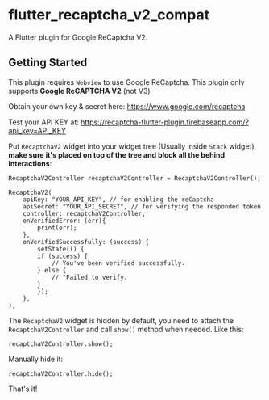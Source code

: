 # flutter_recaptcha_v2_compat

A Flutter plugin for Google ReCaptcha V2.

## Getting Started

This plugin requires `Webview` to use Google ReCaptcha.
This plugin only supports **Google ReCAPTCHA V2** (not V3)

Obtain your own key & secret here: https://www.google.com/recaptcha

Test your API KEY at: https://recaptcha-flutter-plugin.firebaseapp.com/?api_key=API_KEY

Put `RecaptchaV2` widget into your widget tree (Usually inside `Stack` widget), **make sure it's placed on top of the tree and block all the behind interactions**:

```
RecaptchaV2Controller recaptchaV2Controller = RecaptchaV2Controller();
...
RecaptchaV2(
	apiKey: "YOUR_API_KEY", // for enabling the reCaptcha
	apiSecret: "YOUR_API_SECRET", // for verifying the responded token
	controller: recaptchaV2Controller,
	onVerifiedError: (err){
		print(err);
	},
	onVerifiedSuccessfully: (success) {
		setState(() {
		if (success) {
			// You've been verified successfully.
		} else {
			// "Failed to verify.
		}
		});
	},
),
```

The `RecaptchaV2` widget is hidden by default, you need to attach the `RecaptchaV2Controller` and call `show()` method when needed. Like this:
```
recaptchaV2Controller.show();
```

Manually hide it:
```
recaptchaV2Controller.hide();
```

That's it!
